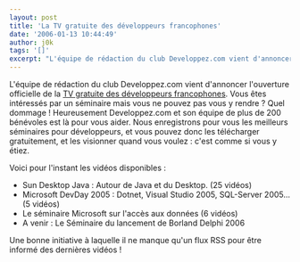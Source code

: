 ```yaml
---
layout: post
title: 'La TV gratuite des développeurs francophones'
date: '2006-01-13 10:44:49'
author: j0k
tags: '[]'
excerpt: "L'équipe de rédaction du club Developpez.com vient d'annoncer l'ouverture officielle de la [TV gratuite des développeurs francophones](http://www.developpez.tv/).     \nVous êtes intéressés par un séminaire mais vous ne pouvez pas vous y rendre ? Quel dommage ! Heureusement Developpez.com et son équipe de plus de 200 bénévoles est là pour vous aider. Nous      …"
---
```


L'équipe de rédaction du club Developpez.com vient d'annoncer l'ouverture officielle de la [TV gratuite des développeurs francophones](http://www.developpez.tv/).
Vous êtes intéressés par un séminaire mais vous ne pouvez pas vous y rendre ? Quel dommage ! Heureusement Developpez.com et son équipe de plus de 200 bénévoles est là pour vous aider. Nous enregistrons pour vous les meilleurs séminaires pour développeurs, et vous pouvez donc les télécharger gratuitement, et les visionner quand vous voulez : c'est comme si vous y étiez.

Voici pour l'instant les vidéos disponibles :

* Sun Desktop Java : Autour de Java et du Desktop. (25 vidéos)
* Microsoft DevDay 2005 : Dotnet, Visual Studio 2005, SQL-Server 2005... (5 vidéos)
* Le séminaire Microsoft sur l'accès aux données (6 vidéos)
* A venir : Le Séminaire du lancement de Borland Delphi 2006

Une bonne initiative à laquelle il ne manque qu'un flux RSS pour être informé des dernières vidéos !
